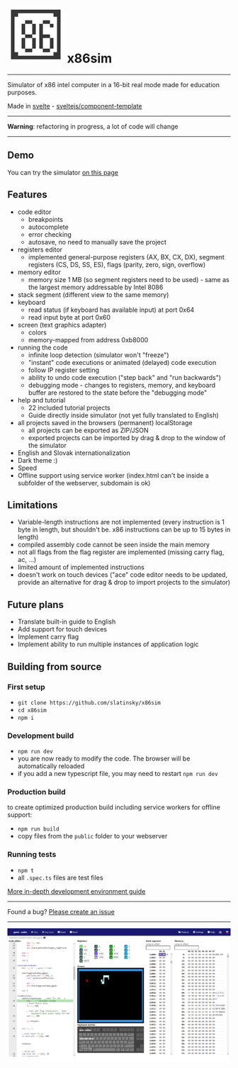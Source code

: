 # ![x86sim](public/assets/128.png?raw=true "x86sim") x86sim


---

Simulator of x86 intel computer in a 16-bit real mode made for education purposes.

Made in [svelte](https://svelte.dev/) - [sveltejs/component-template](https://github.com/sveltejs/component-template)

---

**Warning**: refactoring in progress, a lot of code will change

---

## Demo
You can try the simulator [on this page](http://slatinsky.github.io/x86sim/index.html)

## Features
- code editor
    - breakpoints
    - autocomplete
    - error checking
    - autosave, no need to manually save the project
- registers editor
    - implemented general-purpose registers (AX, BX, CX, DX), segment registers (CS, DS, SS, ES), flags (parity, zero, sign, overflow)
- memory editor
    - memory size 1 MB (so segment registers need to be used) - same as the largest memory addressable by Intel 8086
- stack segment (different view to the same memory)
- keyboard
    - read status (if keyboard has available input) at port 0x64
    - read input byte at port 0x60
- screen (text graphics adapter)
    - colors
    - memory-mapped from address 0xb8000
- running the code
    - infinite loop detection (simulator won't "freeze")
    - "instant" code executions or animated (delayed) code execution
    - follow IP register setting
    - ability to undo code execution ("step back" and "run backwards")
    - debugging mode - changes to registers, memory, and keyboard buffer are restored to the state before the "debugging mode"
- help and tutorial
  - 22 included tutorial projects
  - Guide directly inside simulator (not yet fully translated to English)
- all projects saved in the browsers (permanent) localStorage
    - all projects can be exported as ZIP/JSON
    - exported projects can be imported by drag & drop to the window of the simulator 
- English and Slovak internationalization
- Dark theme :)
- Speed
- Offline support using service worker (index.html can't be inside a subfolder of the webserver, subdomain is ok)

## Limitations
- Variable-length instructions are not implemented (every instruction is 1 byte in length, but shouldn't be. x86 instructions can be up to 15 bytes in length)
- compiled assembly code cannot be seen inside the main memory
- not all flags from the flag register are implemented (missing carry flag, ac, ...)
- limited amount of implemented instructions
- doesn't work on touch devices ("ace" code editor needs to be updated, provide an alternative for drag & drop to import projects to the simulator)

## Future plans
- Translate built-in guide to English
- Add support for touch devices
- Implement carry flag
- Implement ability to run multiple instances of application logic



## Building from source
### First setup
- `git clone https://github.com/slatinsky/x86sim`
- `cd x86sim`
- `npm i`

### Development build
- `npm run dev`
- you are now ready to modify the code. The browser will be automatically reloaded
- if you add a new typescript file, you may need to restart `npm run dev`

### Production build
to create optimized production build including service workers for offline support:
- `npm run build`
- copy files from the `public` folder to your webserver

### Running tests
- `npm t`
- all `.spec.ts` files are test files

[More in-depth development environment guide](docs/development.md)

---
Found a bug? [Please create an issue](https://github.com/slatinsky/x86sim/issues)

---


![x86sim](public/assets/help/beginning/snake.png?raw=true "x86sim")
